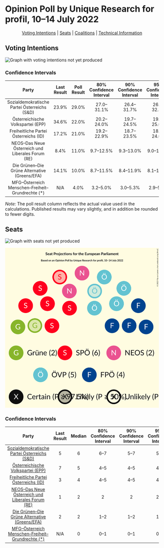 # Opinion Poll by Unique Research for profil, 10–14 July 2022

<p align="center"><a href="#voting-intentions">Voting Intentions</a> | <a href="#seats">Seats</a> | <a href="#coalitions">Coalitions</a> | <a href="#technical-information">Technical Information</a></p>

## Voting Intentions

![Graph with voting intentions not yet produced](2022-07-14-UniqueResearch.png "Voting Intentions")

### Confidence Intervals

| Party | Last Result | Poll Result | 80% Confidence Interval | 90% Confidence Interval | 95% Confidence Interval | 99% Confidence Interval |
|:-----:|:-----------:|:-----------:|:-----------------------:|:-----------------------:|:-----------------------:|:-----------------------:|
| Sozialdemokratische Partei Österreichs (S&D) | 23.9% | 29.0% | 27.0–31.1% |26.4–31.7% |26.0–32.3% |25.0–33.3% |
| Österreichische Volkspartei (EPP) | 34.6% | 22.0% | 20.2–24.0% |19.7–24.5% |19.3–25.0% |18.4–26.0% |
| Freiheitliche Partei Österreichs (ID) | 17.2% | 21.0% | 19.2–22.9% |18.7–23.5% |18.3–24.0% |17.5–24.9% |
| NEOS–Das Neue Österreich und Liberales Forum (RE) | 8.4% | 11.0% | 9.7–12.5% |9.3–13.0% |9.0–13.4% |8.4–14.1% |
| Die Grünen–Die Grüne Alternative (Greens/EFA) | 14.1% | 10.0% | 8.7–11.5% |8.4–11.9% |8.1–12.3% |7.5–13.0% |
| MFG–Österreich Menschen–Freiheit–Grundrechte (*) | N/A | 4.0% | 3.2–5.0% |3.0–5.3% |2.9–5.6% |2.5–6.1% |

*Note:* The poll result column reflects the actual value used in the calculations. Published results may vary slightly, and in addition be rounded to fewer digits.

## Seats

![Graph with seats not yet produced](2022-07-14-UniqueResearch-seats.png "Seats")

![Graph with seating plan not yet produced](2022-07-14-UniqueResearch-seating-plan.png "Seating Plan")

### Confidence Intervals

| Party | Last Result | Median | 80% Confidence Interval | 90% Confidence Interval | 95% Confidence Interval | 99% Confidence Interval |
|:-----:|:-----------:|:------:|:-----------------------:|:-----------------------:|:-----------------------:|:-----------------------:|
| <a href="#sozialdemokratische-partei-österreichs-(s&d)">Sozialdemokratische Partei Österreichs (S&D)</a> | 5 | 6 | 6–7 |5–7 |5–7 |5–7 |
| <a href="#österreichische-volkspartei-(epp)">Österreichische Volkspartei (EPP)</a> | 7 | 5 | 4–5 |4–5 |4–5 |4–5 |
| <a href="#freiheitliche-partei-österreichs-(id)">Freiheitliche Partei Österreichs (ID)</a> | 3 | 4 | 4–5 |4–5 |4–5 |3–5 |
| <a href="#neos–das-neue-österreich-und-liberales-forum-(re)">NEOS–Das Neue Österreich und Liberales Forum (RE)</a> | 1 | 2 | 2 |2 |2–3 |1–3 |
| <a href="#die-grünen–die-grüne-alternative-(greens/efa)">Die Grünen–Die Grüne Alternative (Greens/EFA)</a> | 2 | 2 | 1–2 |1–2 |1–2 |1–2 |
| <a href="#mfg–österreich-menschen–freiheit–grundrechte-(*)">MFG–Österreich Menschen–Freiheit–Grundrechte (*)</a> | N/A | 0 | 0–1 |0–1 |0–1 |0–1 |


